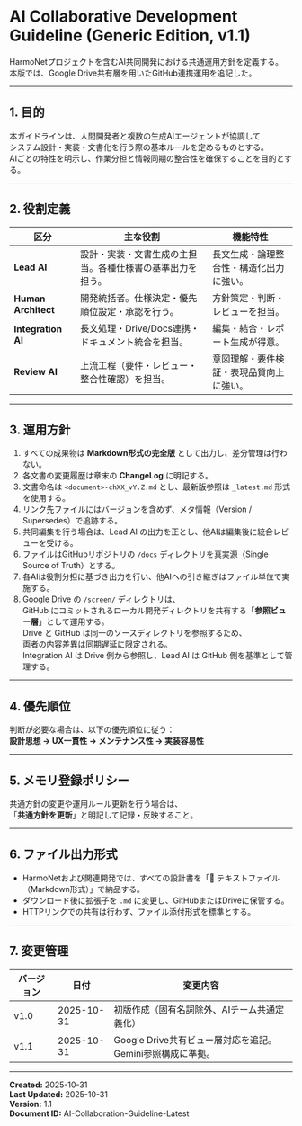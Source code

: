 # AI Collaborative Development Guideline (Generic Edition, v1.1)
HarmoNetプロジェクトを含むAI共同開発における共通運用方針を定義する。  
本版では、Google Drive共有層を用いたGitHub連携運用を追記した。

---

## 1. 目的
本ガイドラインは、人間開発者と複数の生成AIエージェントが協調して  
システム設計・実装・文書化を行う際の基本ルールを定めるものとする。  
AIごとの特性を明示し、作業分担と情報同期の整合性を確保することを目的とする。

---

## 2. 役割定義
| 区分 | 主な役割 | 機能特性 |
|------|-----------|-----------|
| **Lead AI** | 設計・実装・文書生成の主担当。各種仕様書の基準出力を担う。 | 長文生成・論理整合性・構造化出力に強い。 |
| **Human Architect** | 開発統括者。仕様決定・優先順位設定・承認を行う。 | 方針策定・判断・レビューを担当。 |
| **Integration AI** | 長文処理・Drive/Docs連携・ドキュメント統合を担当。 | 編集・結合・レポート生成が得意。 |
| **Review AI** | 上流工程（要件・レビュー・整合性確認）を担当。 | 意図理解・要件検証・表現品質向上に強い。 |

---

## 3. 運用方針
1. すべての成果物は **Markdown形式の完全版** として出力し、差分管理は行わない。  
2. 各文書の変更履歴は章末の **ChangeLog** に明記する。  
3. 文書命名は `<document>-chXX_vY.Z.md` とし、最新版参照は `_latest.md` 形式を使用する。  
4. リンク先ファイルにはバージョンを含めず、メタ情報（Version / Supersedes）で追跡する。  
5. 共同編集を行う場合は、Lead AI の出力を正とし、他AIは編集後に統合レビューを受ける。  
6. ファイルはGitHubリポジトリの `/docs` ディレクトリを真実源（Single Source of Truth）とする。  
7. 各AIは役割分担に基づき出力を行い、他AIへの引き継ぎはファイル単位で実施する。  
8. Google Drive の `/screen/` ディレクトリは、  
   GitHub にコミットされるローカル開発ディレクトリを共有する「**参照ビュー層**」として運用する。  
   Drive と GitHub は同一のソースディレクトリを参照するため、  
   両者の内容差異は同期遅延に限定される。  
   Integration AI は Drive 側から参照し、Lead AI は GitHub 側を基準として管理する。  

---

## 4. 優先順位
判断が必要な場合は、以下の優先順位に従う：  
**設計思想 → UX一貫性 → メンテナンス性 → 実装容易性**

---

## 5. メモリ登録ポリシー
共通方針の変更や運用ルール更新を行う場合は、  
「**共通方針を更新**」と明記して記録・反映すること。  

---

## 6. ファイル出力形式
- HarmoNetおよび関連開発では、すべての設計書を「📎 テキストファイル（Markdown形式）」で納品する。  
- ダウンロード後に拡張子を `.md` に変更し、GitHubまたはDriveに保管する。  
- HTTPリンクでの共有は行わず、ファイル添付形式を標準とする。

---

## 7. 変更管理
| バージョン | 日付 | 変更内容 |
|-------------|------|-----------|
| v1.0 | 2025-10-31 | 初版作成（固有名詞除外、AIチーム共通定義化） |
| v1.1 | 2025-10-31 | Google Drive共有ビュー層対応を追記。Gemini参照構成に準拠。 |

---

**Created:** 2025-10-31  
**Last Updated:** 2025-10-31  
**Version:** 1.1  
**Document ID:** AI-Collaboration-Guideline-Latest
